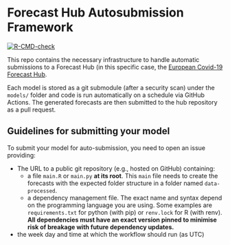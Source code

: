 
<!-- README.md is generated from README.Rmd. Please edit that file -->

# Forecast Hub Autosubmission Framework

<!-- badges: start -->

[![R-CMD-check](https://github.com/epiforecasts/covid19-forecast-hub-europe-submissions/workflows/R-CMD-check/badge.svg)](https://github.com/epiforecasts/covid19-forecast-hub-europe-submissions/actions)
<!-- badges: end -->

This repo contains the necessary infrastructure to handle automatic
submissions to a Forecast Hub (in this specific case, the [European
Covid-19 Forecast
Hub](https://github.com/epiforecasts/covid19-forecast-hub-europe).

Each model is stored as a git submodule (after a security scan) under
the `models/` folder and code is run automatically on a schedule via
GitHub Actions. The generated forecasts are then submitted to the hub
repository as a pull request.

## Guidelines for submitting your model

To submit your model for auto-submission, you need to open an issue
providing:

-   The URL to a public git repository (e.g., hosted on GitHub)
    containing:
    -   a file `main.R` or `main.py` **at its root**. This `main` file
        needs to create the forecasts with the expected folder structure
        in a folder named `data-processed`.
    -   a dependency management file. The exact name and syntax depend
        on the programming language you are using. Some examples are
        `requirements.txt` for python (with pip) or `renv.lock` for R
        (with renv). **All dependencies must have an exact version
        pinned to minimise risk of breakage with future dependency
        updates.**
-   the week day and time at which the workflow should run (as UTC)
